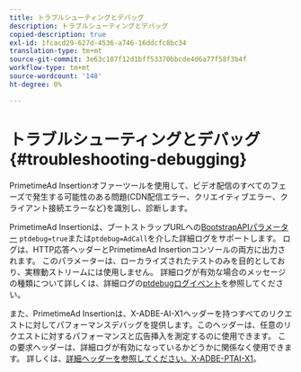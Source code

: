 ```yaml
---
title: トラブルシューティングとデバッグ
description: トラブルシューティングとデバッグ
copied-description: true
exl-id: 1fcacd29-627d-4536-a746-16ddcfc8bc34
translation-type: tm+mt
source-git-commit: 3e63c187f12d1bff53370bbcde4d6a77f58f3b4f
workflow-type: tm+mt
source-wordcount: '148'
ht-degree: 0%

---
```


# トラブルシューティングとデバッグ{#troubleshooting-debugging}

PrimetimeAd Insertionオファーツールを使用して、ビデオ配信のすべてのフェーズで発生する可能性のある問題(CDN配信エラー、クリエイティブエラー、クライアント接続エラーなど)を識別し、診断します。

PrimetimeAd Insertionは、ブートストラップURLへの[BootstrapAPIパラメーター](/help/primetime-ad-insertion/technical-reference/bootstrap-api.md) `ptdebug=true`または`ptdebug=AdCall`を介した詳細ログをサポートします。 ログは、HTTP応答ヘッダーとPrimetimeAd Insertionコンソールの両方に出力されます。 このパラメーターは、ローカライズされたテストのみを目的としており、実稼動ストリームには使用しません。 詳細ログが有効な場合のメッセージの種類について詳しくは、詳細ログの[ptdebugログイベント](verbose-logging.md#ptdebug-logging-events)を参照してください。

また、PrimetimeAd Insertionは、X-ADBE-AI-X1ヘッダーを持つすべてのリクエストに対してパフォーマンスデバッグを提供します。このヘッダーは、任意のリクエストに対するパフォーマンスと広告挿入を測定するのに使用できます。 この要求ヘッダーは、詳細ログが有効になっているかどうかに関係なく使用できます。 詳しくは、[詳細ヘッダーを参照してください。X-ADBE-PTAI-X1](debugging-headers.md)。
